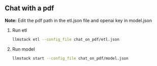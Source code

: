## Chat with a pdf

**Note:** Edit the pdf path in the etl.json file and openai key in model.json

1. Run etl

    ```bash
    llmstack etl --config_file chat_on_pdf/etl.json
    ```

2. Run model
    ```bash
    llmstack start --config_file chat_on_pdf/model.json
    ```
